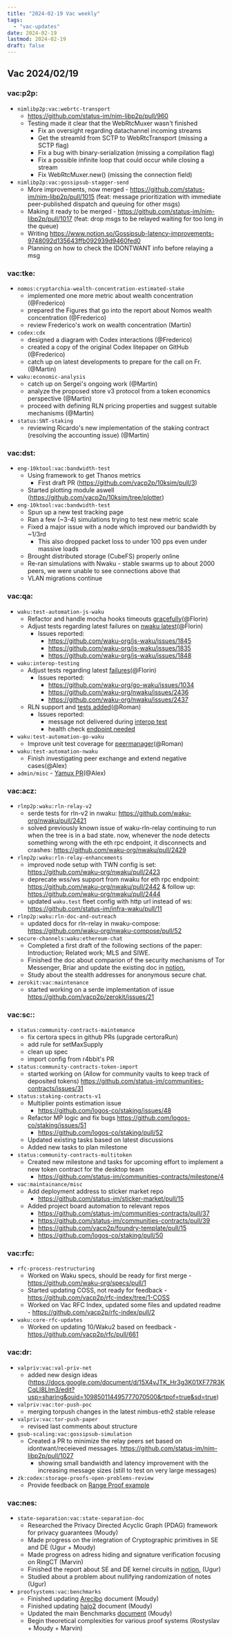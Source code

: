 ```yaml
---
title: "2024-02-19 Vac weekly"
tags:
  - "vac-updates"
date: 2024-02-19
lastmod: 2024-02-19
draft: false
---
```


## Vac 2024/02/19

### vac:p2p:
- `nimlibp2p:vac:webrtc-transport`
  - https://github.com/status-im/nim-libp2p/pull/960
  - Testing made it clear that the WebRtcMuxer wasn't finished
    - Fix an oversight regarding datachannel incoming streams
    - Get the streamId from SCTP to WebRtcTransport (missing a SCTP flag)
    - Fix a bug with binary-serialization (missing a compilation flag)
    - Fix a possible infinite loop that could occur while closing a stream
    - Fix WebRtcMuxer.new() (missing the connection field)
- `nimlibp2p:vac:gossipsub-stagger-send`
    - More improvements, now merged - https://github.com/status-im/nim-libp2p/pull/1015 (feat: message prioritization with immediate peer-published dispatch and queuing for other msgs)
    - Making it ready to be merged - https://github.com/status-im/nim-libp2p/pull/1017 (feat: drop msgs to be relayed waiting for too long in the queue)
    - Writing https://www.notion.so/Gossipsub-latency-improvements-9748092d135643ffb092939d9460fed0
    - Planning on how to check the IDONTWANT info before relaying a msg

### vac:tke:
- `nomos:cryptarchia-wealth-concentration-estimated-stake`
  - implemented one more metric about wealth concentration (@Frederico)
  - prepared the Figures that go into the report about Nomos wealth concentration (@Frederico)
  - review Frederico's work on wealth concentration (Martin)
- `codex:cdx`
  - designed a diagram with Codex interactions (@Frederico)
  - created a copy of the original Codex litepaper on GitHub (@Frederico)
  - catch up on latest developments to prepare for the call on Fr. (@Martin)
- `waku:economic-analysis`
  - catch up on Sergei's ongoing work (@Martin)
  - analyze the proposed store v3 protocol from a token economics perspective (@Martin)
  - proceed with defining RLN pricing properties and suggest suitable mechanisms (@Martin)
- `status:SNT-staking`
  - reviewing  Ricardo's new implementation of the staking contract (resolving the accounting issue) (@Martin)

### vac:dst:
- `eng-10ktool:vac:bandwidth-test`
    - Using framework to get Thanos metrics
        - First draft PR (https://github.com/vacp2p/10ksim/pull/3)
    - Started plotting module aswell (https://github.com/vacp2p/10ksim/tree/plotter)
- `eng-10ktool:vac:bandwidth-test`
    - Spun up a new test tracking page
    - Ran a few (~3-4) simulations trying to test new metric scale
    - Fixed a major issue with a node which improved our bandwidth by ~1/3rd
        - This also dropped packet loss to under 100 pps even under massive loads
    - Brought distributed storage (CubeFS) properly online
    - Re-ran simulations with Nwaku - stable swarms up to about 2000 peers, we were unable to see connections above that
    - VLAN migrations continue

### vac:qa:
- `waku:test-automation-js-waku`
	- Refactor and handle mocha hooks timeouts [gracefully](https://github.com/waku-org/js-waku/pull/1841)(@Florin)
	- Adjust tests regarding latest failures on [nwaku latest](https://github.com/waku-org/js-waku/pull/1844)(@Florin)
		- Issues reported:
			- https://github.com/waku-org/js-waku/issues/1845
			- https://github.com/waku-org/js-waku/issues/1835
			- https://github.com/waku-org/js-waku/issues/1848
- `waku:interop-testing`
	- Adjust tests regarding latest [failures](https://github.com/waku-org/waku-interop-tests/pull/17)(@Florin)
		- Issues reported:
			- https://github.com/waku-org/go-waku/issues/1034
			- https://github.com/waku-org/nwaku/issues/2436
			- https://github.com/waku-org/nwaku/issues/2437
	- RLN support and [tests added](https://github.com/waku-org/waku-interop-tests/pull/16)(@Roman)
		- Issues reported:
			- message not delivered during [interop test](https://github.com/waku-org/nwaku/issues/2369)
			- health check [endpoint needed](https://github.com/waku-org/docs.waku.org/issues/165)
- `waku:test-automation-go-waku`
    - Improve unit test coverage for [peermanager](https://github.com/waku-org/go-waku/pull/1035)(@Roman)
- `waku:test-automation-nwaku`
    - Finish investigating peer exchange and extend negative cases(@Alex)
- `admin/misc`
	  - [Yamux PR](https://github.com/waku-org/nwaku/pull/2417)(@Alex)

### vac:acz:
- `rlnp2p:waku:rln-relay-v2` 
    - serde tests for rln-v2 in nwaku: https://github.com/waku-org/nwaku/pull/2421
    - solved previously known issue of waku-rln-relay continuing to run when the tree is in a bad state. now, whenever the node detects something wrong with the eth rpc endpoint, it disconnects and crashes: https://github.com/waku-org/nwaku/pull/2429
- `rlnp2p:waku:rln-relay-enhancements`
    - improved node setup with TWN config is set: https://github.com/waku-org/nwaku/pull/2423
    - deprecate wss/ws support from nwaku for eth rpc endpoint: https://github.com/waku-org/nwaku/pull/2442 & follow up: https://github.com/waku-org/nwaku/pull/2444
    - updated `waku.test` fleet config with http url instead of ws: https://github.com/status-im/infra-waku/pull/11
- `rlnp2p:waku:rln-doc-and-outreach`
    - updated docs for rln-relay in nwaku-compose: https://github.com/waku-org/nwaku-compose/pull/52
- `secure-channels:waku:ethereum-chat`
    - Completed a first draft of the following sections of the paper: Introduction; Related work; MLS and SIWE.
    - Finished the doc about comparion of the security mechanisms of Tor Messenger, Briar and update the existing doc in [notion.](https://www.notion.so/Comparison-between-secure-channel-protocols-3226a0f71c3f42748756d6bec3f33575)
    - Study about the stealth addresses for anonymous secure chat.
- `zerokit:vac:maintenance`
    - started working on a serde implementation of issue  https://github.com/vacp2p/zerokit/issues/21

### vac:sc::
- `status:community-contracts-maintemance`
    - fix certora specs in github PRs (upgrade certoraRun)
    - add rule for setMaxSupply
    - clean up spec
    - import config from r4bbit's PR
- `status:community-contracts-token-import`
    - started working on (Allow for community vaults to keep track of deposited tokens) https://github.com/status-im/communities-contracts/issues/31
- `status:staking-contracts-v1`
    - Multiplier points estimation issue
        - https://github.com/logos-co/staking/issues/48
    - Refactor MP logic and fix bugs https://github.com/logos-co/staking/issues/51
        - https://github.com/logos-co/staking/pull/52
    - Updated existing tasks based on latest discussions
    - Added new tasks to plan milestone
- `status:community-contracts-multitoken`
    - Created new milestone and tasks for upcoming effort to implement a new token contract for the desktop team
        - https://github.com/status-im/communities-contracts/milestone/4
- `vac:maintainance/misc`
    - Add deployment address to sticker market repo
        - https://github.com/status-im/sticker-market/pull/15
    - Added project board automation to relevant repos
        - https://github.com/status-im/communities-contracts/pull/37
        - https://github.com/status-im/communities-contracts/pull/39
        - https://github.com/vacp2p/foundry-template/pull/15
        - https://github.com/logos-co/staking/pull/50

### vac:rfc:
- `rfc-process-restructuring`
    - Worked on Waku specs, should be ready for first merge - https://github.com/waku-org/specs/pull/1
    - Started updating COSS, not ready for feedback - https://github.com/vacp2p/rfc-index/tree/1-COSS
    - Worked on Vac RFC Index, updated some files and updated readme - https://github.com/vacp2p/rfc-index/pull/2
- `waku:core-rfc-updates`
    - Worked on updating 10/Waku2 based on feedback - https://github.com/vacp2p/rfc/pull/661

### vac:dr:
- `valpriv:vac:val-priv-net`
    - added new design ideas (https://docs.google.com/document/d/15X4vJTK_Hr3g3K01XF77R3KCqLI8LIm3/edit?usp=sharing&ouid=109850114495777070500&rtpof=true&sd=true)
- `valpriv:vac:tor-push-poc`
    - merging torpush changes in the latest nimbus-eth2 stable release
- `valpriv:vac:tor-push-paper`
    - revised last comments about structure
- `gsub-scaling:vac:gossipsub-simulation`
  - Created a PR to minimize the relay peers set based on idontwant/receieved messages. https://github.com/status-im/nim-libp2p/pull/1027
	- showing small bandwidth and latency improvement with the increasing message sizes (still to test on very large messages)
- `zk:codex:storage-proofs-open-problems-review`
    - Provide feedback on [Range Proof example](https://github.com/codex-storage/zk-research-artifacts/blob/master/notes/range-check/range_check.pdf)

### vac:nes:
- `state-separation:vac:state-separation-doc`
    - Researched the Privacy Directed Acyclic Graph (PDAG) framework for privacy guarantees (Moudy)
    - Made progress on the integration of Cryptographic primitives in SE and DE (Ugur + Moudy)
    - Made progress on adress hiding and signature verification focusing on RingCT (Marvin)
    - Finished the report about SE and DE kernel circuits in [notion.](https://www.notion.so/Nescience-cd358fe429b14fa2ab38ca42835a8451?pvs=4#140df768f8964eb5ac9fc1b09617cf5b) (Ugur)
    - Studied about a problem about nullifying randomization of notes (Ugur)
- `proofsystems:vac:benchmarks`
    - Finished updating [Arecibo](https://www.notion.so/Nescience-cd358fe429b14fa2ab38ca42835a8451?pvs=4#3763c2a7ce794875978a1af2ae418a12) document (Moudy)
    - Finished  updating [halo2](https://www.notion.so/Nescience-cd358fe429b14fa2ab38ca42835a8451?pvs=4#d015c95ca971483c805e21c584de818b) document (Moudy) 
    - Updated the main Benchmarks [document](https://github.com/vacp2p/zk-explorations/blob/main/benchmarks.md) (Moudy)
    - Begin theoretical complexities for various proof systems (Rostyslav + Moudy + Marvin)

